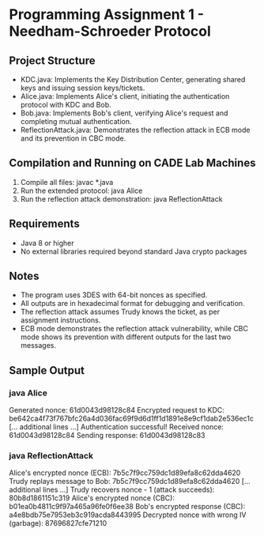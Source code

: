 # Programming Assignment 1 - Needham-Schroeder Protocol

## Project Structure
- KDC.java: Implements the Key Distribution Center, generating shared keys and issuing session keys/tickets.
- Alice.java: Implements Alice's client, initiating the authentication protocol with KDC and Bob.
- Bob.java: Implements Bob's client, verifying Alice's request and completing mutual authentication.
- ReflectionAttack.java: Demonstrates the reflection attack in ECB mode and its prevention in CBC mode.

## Compilation and Running on CADE Lab Machines
1. Compile all files:
   javac *.java
2. Run the extended protocol:
   java Alice
3. Run the reflection attack demonstration:
   java ReflectionAttack

## Requirements
- Java 8 or higher
- No external libraries required beyond standard Java crypto packages

## Notes
- The program uses 3DES with 64-bit nonces as specified.
- All outputs are in hexadecimal format for debugging and verification.
- The reflection attack assumes Trudy knows the ticket, as per assignment instructions.
- ECB mode demonstrates the reflection attack vulnerability, while CBC mode shows its prevention with different outputs for the last two messages.

## Sample Output
### java Alice
Generated nonce: 61d0043d98128c84
Encrypted request to KDC: be642ca4f73f767bfc26a4d036fac69f9d6d1ff1d1891e8e9cf1dab2e536ec1c
[... additional lines ...]
Authentication successful!
Received nonce: 61d0043d98128c84
Sending response: 61d0043d98128c83

### java ReflectionAttack
Alice's encrypted nonce (ECB): 7b5c7f9cc759dc1d89efa8c62dda4620
Trudy replays message to Bob: 7b5c7f9cc759dc1d89efa8c62dda4620
[... additional lines ...]
Trudy recovers nonce - 1 (attack succeeds): 80b8d1861151c319
Alice's encrypted nonce (CBC): b01ea0b4811c9f97a465a96fe0f6ee38
Bob's encrypted response (CBC): a4e8bdb75e7953eb3c919acda8443995
Decrypted nonce with wrong IV (garbage): 87696827cfe71210
